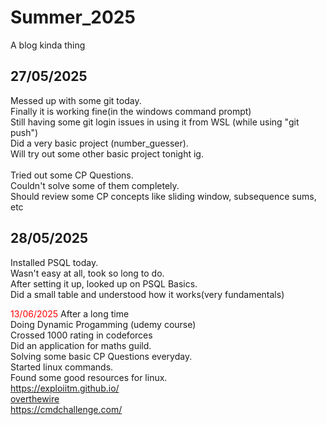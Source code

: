 # Summer_2025
A blog kinda thing

## 27/05/2025
Messed up with some git today.<br>
Finally it is working fine(in the windows command prompt)<br>
Still having some git login issues in using it from WSL (while using "git push")<br>
Did a very basic project (number_guesser).<br>
Will try out some other basic project tonight ig.<br>
<br>
Tried out some CP Questions.<br>
Couldn't solve some of them completely.<br>
Should review some CP concepts like sliding window, subsequence sums, etc<br>


## 28/05/2025
Installed PSQL today.<br>
Wasn't easy at all, took so long to do.<br>
After setting it up, looked up on PSQL Basics.<br>
Did a small table and understood how it works(very fundamentals)<br>

<font color="red">13/06/2025</font>
After a long time <br>
Doing Dynamic Progamming (udemy course) <br>
Crossed 1000 rating in codeforces <br>
Did an application for maths guild. <br>
Solving some basic CP Questions everyday. <br>
Started linux commands. <br>
Found some good resources for linux. <br>
https://exploiitm.github.io/ <br>
[overthewire](https://overthewire.org/wargames) <br>
https://cmdchallenge.com/ <br>
